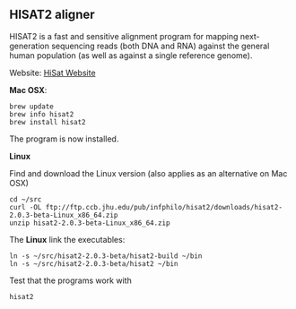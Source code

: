 ## HISAT2 aligner

HISAT2 is a fast and sensitive alignment program for mapping next-generation sequencing reads 
(both DNA and RNA) against the general human population (as well as against a single reference genome). 

Website: [HiSat Website](https://ccb.jhu.edu/software/hisat2/index.shtml)

**Mac OSX**:

	brew update
	brew info hisat2
	brew install hisat2
	
The program is now installed.

**Linux**

Find and download the Linux version (also applies as an alternative on Mac OSX)

	cd ~/src
	curl -OL ftp://ftp.ccb.jhu.edu/pub/infphilo/hisat2/downloads/hisat2-2.0.3-beta-Linux_x86_64.zip
	unzip hisat2-2.0.3-beta-Linux_x86_64.zip
	
The **Linux** link the executables:

	ln -s ~/src/hisat2-2.0.3-beta/hisat2-build ~/bin
	ln -s ~/src/hisat2-2.0.3-beta/hisat2 ~/bin
	
Test that the programs work with

	hisat2
	
	
	
